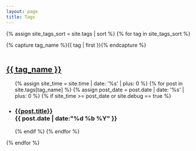 ```yaml
---
layout: page
title: Tags
---
```


{% assign site_tags_sort = site.tags | sort %}
{% for tag in site_tags_sort %}
  <div class="tags-group">
    {% capture tag_name %}{{ tag | first }}{% endcapture %}
    <div id="{{ tag_name | slugize }}"><br></div>
    <h2 class="tag-head">
      <a href="#{{ tag_name | slugize }}">
        {{ tag_name }}
      </a>
    </h2>
    <ul>
    {% assign site_time = site.time | date: '%s' | plus: 0 %}
    {% for post in site.tags[tag_name] %}
      {% assign post_date = post.date | date: '%s' | plus: 0 %}
      {% if site_time >= post_date or site.debug == true %}
        <li>
          <h3>
              <a href="{{ post.url | prepend: site.baseurl | replace: '//', '/' }}">{{post.title}}</a><br>
              <time>{{ post.date | date:"%d %b %Y" }}</time>
          </h3>
        </li>
      {% endif %}
    {% endfor %}
    </ul>
  </div>
{% endfor %}
